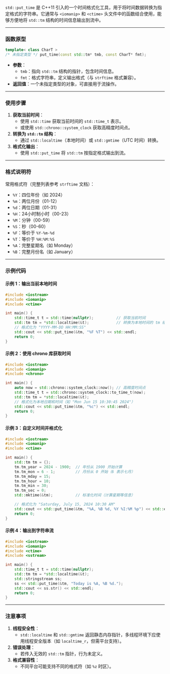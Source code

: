 

`std::put_time` 是 C++11 引入的一个时间格式化工具，用于将时间数据转换为指定格式的字符串。它通常与 `<iomanip>` 和 `<ctime>` 头文件中的函数结合使用，能够方便地将 `std::tm` 结构的时间信息输出到流中。

---

### **函数原型**
```cpp
template< class CharT >
/* 未指定类型 */ put_time(const std::tm* tmb, const CharT* fmt);
```
- **参数**：
  - `tmb`：指向 `std::tm` 结构的指针，包含时间信息。
  - `fmt`：格式字符串，定义输出格式（与 `strftime` 格式兼容）。
- **返回值**：一个未指定类型的对象，可直接用于流操作。

---

### **使用步骤**
1. **获取当前时间**：
   - 使用 `std::time` 获取当前时间的 `std::time_t` 表示。
   - 或使用 `std::chrono::system_clock` 获取高精度时间点。
2. **转换为 `std::tm` 结构**：
   - 通过 `std::localtime`（本地时间）或 `std::gmtime`（UTC 时间）转换。
3. **格式化输出**：
   - 使用 `std::put_time` 将 `std::tm` 按指定格式输出到流。

---

### **格式说明符**
常用格式符（完整列表参考 `strftime` 文档）：
- `%Y`：四位年份（如 2024）
- `%m`：两位月份（01-12）
- `%d`：两位日期（01-31）
- `%H`：24小时制小时（00-23）
- `%M`：分钟（00-59）
- `%S`：秒（00-60）
- `%F`：等价于 `%Y-%m-%d`
- `%T`：等价于 `%H:%M:%S`
- `%A`：完整星期名（如 Monday）
- `%B`：完整月份名（如 January）

---

### **示例代码**

#### **示例 1：输出当前本地时间**
```cpp
#include <iostream>
#include <iomanip>
#include <ctime>

int main() {
    std::time_t t = std::time(nullptr);          // 获取当前时间
    std::tm tm = *std::localtime(&t);            // 转换为本地时间的 tm 结构
    // 格式化为 "YYYY-MM-DD HH:MM:SS"
    std::cout << std::put_time(&tm, "%F %T") << std::endl;
    return 0;
}
```

#### **示例 2：使用 chrono 库获取时间**
```cpp
#include <iostream>
#include <iomanip>
#include <chrono>

int main() {
    auto now = std::chrono::system_clock::now(); // 高精度时间点
    std::time_t t = std::chrono::system_clock::to_time_t(now);
    std::tm tm = *std::localtime(&t);
    // 格式化为本地日期和时间（如 "Mon Jun 15 10:30:45 2024"）
    std::cout << std::put_time(&tm, "%c") << std::endl;
    return 0;
}
```

#### **示例 3：自定义时间并格式化**
```cpp
#include <iostream>
#include <iomanip>
#include <ctime>

int main() {
    std::tm tm = {};
    tm.tm_year = 2024 - 1900;  // 年份从 1900 开始计算
    tm.tm_mon = 6 - 1;         // 月份从 0 开始（6 表示七月）
    tm.tm_mday = 15;
    tm.tm_hour = 10;
    tm.tm_min = 30;
    tm.tm_sec = 0;
    std::mktime(&tm);          // 标准化时间（计算星期等信息）

    // 格式化为 "Saturday, July 15, 2024 10:30 AM"
    std::cout << std::put_time(&tm, "%A, %B %d, %Y %I:%M %p") << std::endl;
    return 0;
}
```

#### **示例 4：输出到字符串流**
```cpp
#include <iostream>
#include <iomanip>
#include <ctime>
#include <sstream>

int main() {
    std::time_t t = std::time(nullptr);
    std::tm tm = *std::localtime(&t);
    std::stringstream ss;
    ss << std::put_time(&tm, "Today is %A, %B %d.");
    std::cout << ss.str() << std::endl;
    return 0;
}
```

---

### **注意事项**
1. **线程安全性**：
   - `std::localtime` 和 `std::gmtime` 返回静态内存指针，多线程环境下应使用线程安全版本（如 `localtime_r`，但需平台支持）。
2. **错误处理**：
   - 若传入无效的 `std::tm` 指针，行为未定义。
3. **格式兼容性**：
   - 不同平台可能支持不同的格式符（如 `%z` 时区）。


